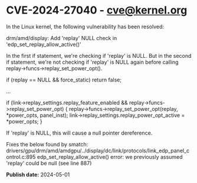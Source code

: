 # CVE-2024-27040 - cve@kernel.org

In the Linux kernel, the following vulnerability has been resolved:

drm/amd/display: Add 'replay' NULL check in 'edp_set_replay_allow_active()'

In the first if statement, we're checking if 'replay' is NULL. But in
the second if statement, we're not checking if 'replay' is NULL again
before calling replay->funcs->replay_set_power_opt().

if (replay == NULL && force_static)
    return false;

...

if (link->replay_settings.replay_feature_enabled &&
    replay->funcs->replay_set_power_opt) {
	replay->funcs->replay_set_power_opt(replay, *power_opts, panel_inst);
	link->replay_settings.replay_power_opt_active = *power_opts;
}

If 'replay' is NULL, this will cause a null pointer dereference.

Fixes the below found by smatch:
drivers/gpu/drm/amd/amdgpu/../display/dc/link/protocols/link_edp_panel_control.c:895 edp_set_replay_allow_active() error: we previously assumed 'replay' could be null (see line 887)

**Publish date:** 2024-05-01
